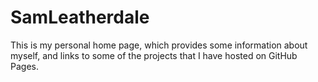 # SamLeatherdale
This is my personal home page, which provides some information about myself, and links to some of the projects that I have hosted on GitHub Pages.